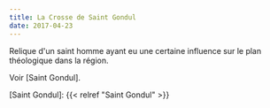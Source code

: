 ```yaml
---
title: La Crosse de Saint Gondul
date: 2017-04-23
---
```


Relique d'un saint homme ayant eu une certaine influence sur le plan théologique dans la région.

Voir [Saint Gondul].

[Saint Gondul]: {{< relref "Saint Gondul" >}}